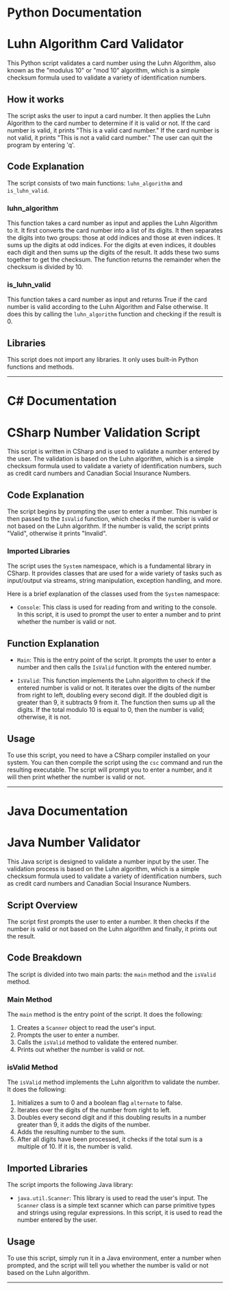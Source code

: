 # Python Documentation

# Luhn Algorithm Card Validator

This Python script validates a card number using the Luhn Algorithm, also known as the "modulus 10" or "mod 10" algorithm, which is a simple checksum formula used to validate a variety of identification numbers.

## How it works

The script asks the user to input a card number. It then applies the Luhn Algorithm to the card number to determine if it is valid or not. If the card number is valid, it prints "This is a valid card number." If the card number is not valid, it prints "This is not a valid card number." The user can quit the program by entering 'q'.

## Code Explanation

The script consists of two main functions: `luhn_algorithm` and `is_luhn_valid`.

### luhn_algorithm

This function takes a card number as input and applies the Luhn Algorithm to it. It first converts the card number into a list of its digits. It then separates the digits into two groups: those at odd indices and those at even indices. It sums up the digits at odd indices. For the digits at even indices, it doubles each digit and then sums up the digits of the result. It adds these two sums together to get the checksum. The function returns the remainder when the checksum is divided by 10.

### is_luhn_valid

This function takes a card number as input and returns True if the card number is valid according to the Luhn Algorithm and False otherwise. It does this by calling the `luhn_algorithm` function and checking if the result is 0.

## Libraries

This script does not import any libraries. It only uses built-in Python functions and methods.

---

# C# Documentation

# CSharp Number Validation Script

This script is written in CSharp and is used to validate a number entered by the user. The validation is based on the Luhn algorithm, which is a simple checksum formula used to validate a variety of identification numbers, such as credit card numbers and Canadian Social Insurance Numbers.

## Code Explanation

The script begins by prompting the user to enter a number. This number is then passed to the `IsValid` function, which checks if the number is valid or not based on the Luhn algorithm. If the number is valid, the script prints "Valid", otherwise it prints "Invalid".

### Imported Libraries

The script uses the `System` namespace, which is a fundamental library in CSharp. It provides classes that are used for a wide variety of tasks such as input/output via streams, string manipulation, exception handling, and more.

Here is a brief explanation of the classes used from the `System` namespace:

- `Console`: This class is used for reading from and writing to the console. In this script, it is used to prompt the user to enter a number and to print whether the number is valid or not.

## Function Explanation

- `Main`: This is the entry point of the script. It prompts the user to enter a number and then calls the `IsValid` function with the entered number.

- `IsValid`: This function implements the Luhn algorithm to check if the entered number is valid or not. It iterates over the digits of the number from right to left, doubling every second digit. If the doubled digit is greater than 9, it subtracts 9 from it. The function then sums up all the digits. If the total modulo 10 is equal to 0, then the number is valid; otherwise, it is not.

## Usage

To use this script, you need to have a CSharp compiler installed on your system. You can then compile the script using the `csc` command and run the resulting executable. The script will prompt you to enter a number, and it will then print whether the number is valid or not.

---

# Java Documentation

# Java Number Validator

This Java script is designed to validate a number input by the user. The validation process is based on the Luhn algorithm, which is a simple checksum formula used to validate a variety of identification numbers, such as credit card numbers and Canadian Social Insurance Numbers.

## Script Overview

The script first prompts the user to enter a number. It then checks if the number is valid or not based on the Luhn algorithm and finally, it prints out the result.

## Code Breakdown

The script is divided into two main parts: the `main` method and the `isValid` method.

### Main Method

The `main` method is the entry point of the script. It does the following:

1. Creates a `Scanner` object to read the user's input.
2. Prompts the user to enter a number.
3. Calls the `isValid` method to validate the entered number.
4. Prints out whether the number is valid or not.

### isValid Method

The `isValid` method implements the Luhn algorithm to validate the number. It does the following:

1. Initializes a sum to 0 and a boolean flag `alternate` to false.
2. Iterates over the digits of the number from right to left.
3. Doubles every second digit and if this doubling results in a number greater than 9, it adds the digits of the number.
4. Adds the resulting number to the sum.
5. After all digits have been processed, it checks if the total sum is a multiple of 10. If it is, the number is valid.

## Imported Libraries

The script imports the following Java library:

- `java.util.Scanner`: This library is used to read the user's input. The `Scanner` class is a simple text scanner which can parse primitive types and strings using regular expressions. In this script, it is used to read the number entered by the user.

## Usage

To use this script, simply run it in a Java environment, enter a number when prompted, and the script will tell you whether the number is valid or not based on the Luhn algorithm.

---
